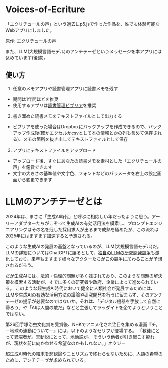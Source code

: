 # Voices-of-Ecriture
「エクリチュールの声」という過去にp5.jsで作った作品を、誰でも体験可能なWebアプリにしました。　

[原作: エクリチュールの声](https://neort.io/art/ce3k81sn70rlpj69c980?origin=art_creation&newRelease=false)

また、LLM(大規模言語モデル)のアンチテーゼというメッセージを本アプリには込めています(後述)。

## 使い方
1. 任意のメモアプリや読書管理アプリに読書メモを残す
 - 期間は1年間ほどを推奨
 - 使用するアプリは[読書管理ビブリア](https://biblia-app.tumblr.com/about)を推奨

2. 書き溜めた読書メモをテキストファイルとして出力する
 - ビブリアを使った場合はDropboxにバックアップを作成できるので、バックアップ作成後(確かエクセルかcsvとして本の情報とかの列も含めて保存される)、メモの箇所を抜き出してテキストファイルとして保存

3. アプリにテキストファイルをアップロード
 - アップロード後、すぐにあなたの読書メモを素材とした「エクリチュールの声」を鑑賞できます
 - 文字の大きさの基準値や文字色、フォントなどのパラメータを右上の設定画面から変更できます
 
# LLMのアンチテーゼとは
2024年は、まさに「生成AI時代」と呼ぶに相応しい年だったように思う。アーリーアダプターたちがこぞって生成AIの有効活用法を模索し、プロンプトエンジニアリングはその名を冠した採用求人が出るまで成熟を極めたが、この流れは2025年にはますます加速すると予想される。

このような生成AIの発展の基盤となっているのが、LLM(大規模言語モデル)だ。LLMの詳細についてはChatGPTに譲るとして、[独自のLLMの研究開発競争](https://wired.jp/article/sz-sakana-ai-interview/)も激化しており、来年もますます様々なアクターたちがこの競争に加わることが予想されるだろう。

だが生成AIには、法的・倫理的問題が多く残されており、このような問題の解決策を模索する活動が、すでに多くの研究者や政府、企業によって進められている。
このような超生成AI時代において健全に人類社会が発展するためには、LLMや生成AIの有効な活用方法の議論や研究開発を行うに留まらず、そのアンチテーゼの提示が必要なのではないか。それは、「デジタル機器を手放して自然に帰ろう」や「AIは人間の敵だ」などと主張してラッダイトを企てようということではない。

第26回手塚治虫文化賞を受賞後、NHKでアニメ化され注目を集める漫画『チ。－地球の連動について―』には、以下のようなセリフが登場する。
「教徒にとって異端者が。天動説にとって、地動説が。
そういう他者が引き起こす捩れが、現状を前に向かわせる希望なのかもしれない。」オクジー

超生成AI時代の結末を悲観論やニヒリズムで終わらせないために、人類の希望のために、アンチテーゼが求められている。
